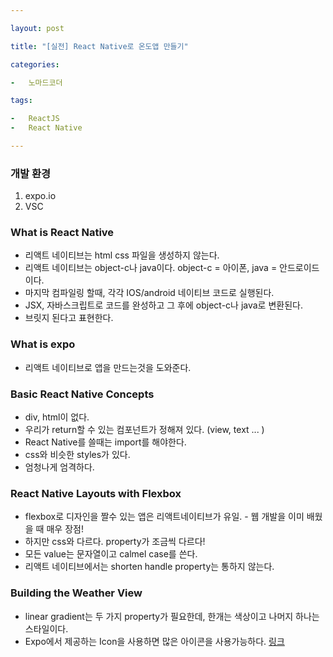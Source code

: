 ```yaml
---

layout: post

title: "[실전] React Native로 온도앱 만들기"

categories:

-	노마드코더

tags:

-	ReactJS
-	React Native

---
```


### 개발 환경

1.	expo.io
2.	VSC

### What is React Native

-	리액트 네이티브는 html css 파일을 생성하지 않는다.
-	리액트 네이티브는 object-c나 java이다. object-c = 아이폰, java = 안드로이드 이다.
-	마지막 컴파일링 할때, 각각 IOS/android 네이티브 코드로 실행된다.
-	JSX, 자바스크립트로 코드를 완성하고 그 후에 object-c나 java로 변환된다.
-	브릿지 된다고 표현한다.

### What is expo

-	리액트 네이티브로 앱을 만드는것을 도와준다.

### Basic React Native Concepts

-	div, html이 없다.
-	우리가 return할 수 있는 컴포넌트가 정해져 있다. (view, text ... )
-	React Native를 쓸때는 import를 해야한다.
-	css와 비슷한 styles가 있다.
-	엄청나게 엄격하다.

### React Native Layouts with Flexbox

-	flexbox로 디자인을 짤수 있는 앱은 리액트네이티브가 유일. - 웹 개발을 이미 배웠을 때 매우 장점!
-	하지만 css와 다르다. property가 조금씩 다르다!
-	모든 value는 문자열이고 calmel case를 쓴다.
-	리액트 네이티브에서는 shorten handle property는 통하지 않는다.

### Building the Weather View

-	linear gradient는 두 가지 property가 필요한데, 한개는 색상이고 나머지 하나는 스타일이다.
-	Expo에서 제공하는 Icon을 사용하면 많은 아이콘을 사용가능하다. [링크](https://expo.github.io/vector-icons/)
